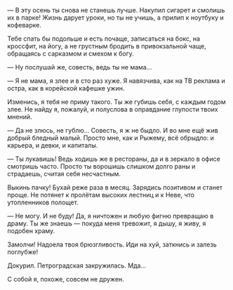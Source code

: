 — В эту осень ты снова не станешь лучше. Накупил сигарет и смолишь их в парке! Жизнь дарует уроки, но ты не учишь,
а прилип к ноутбуку и кофеварке.

Тебе спать бы подольше и есть почаще, записаться на бокс, на кроссфит, на йогу, а не грустным бродить в привокзальной чаще, обращаясь с сарказмом и смехом к богу.

— Ну послушай же, совесть, ведь ты не мама…

— Я не мама, я злее и в сто раз хуже. Я навязчива, как на ТВ реклама и остра, как в корейской кафешке ужин.

Изменись, я тебя не приму такого. Ты же губишь себя, с каждым годом злее. Не найду я, пожалуй, и полуслова в оправдание глупости твоих мнений. 

— Да не злюсь, не гублю… Совесть, я ж не быдло. И во мне ещё жив добрый бледный малый. Просто мне, как и Рыжему, всё обрыдло: и карьера, и девки, и капиталы.

— Ты лукавишь! Ведь ходишь же в рестораны, да и в зеркало в офисе смотришь часто. Просто ты ворошишь слишком долго раны и страдаешь, считая себя несчастным.

Выкинь пачку! Бухай реже раза в месяц. Зарядись позитивом и станет проще. Не потянет к пролётам высоких лестниц и к Неве, что утопленников полощет.

— Не могу. И не буду! Да, я ничтожен и любую фигню превращаю в драму. Ты же знаешь — покуда меня тревожит, я дышу, я живу, я подобен храму.

Замолчи! Надоела твоя брюзгливость. Иди на хуй, заткнись и залезь поглубже!

Докурил. Петроградская закружилась. Мда… 

С собой я, похоже, совсем не дружен.